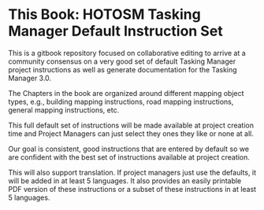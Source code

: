# **This Book: HOTOSM Tasking Manager Default Instruction Set**

This is a gitbook repository focused on collaborative editing to arrive at a community consensus on a very good set of default Tasking Manager project instructions as well as generate documentation for the Tasking Manager 3.0.

The Chapters in the book are organized around different mapping object types, e.g., building mapping instructions, road mapping instructions, general mapping instructions, etc.

This full default set of instructions will be made available at project creation time and Project Managers can just select they ones they like or none at all. 

Our goal is consistent, good instructions that are entered by default so we are confident with the best set of instructions available at project creation.

This will also support translation. If project managers just use the defaults, it will be added in at least 5 languages. It also provides an easily printable PDF version of these instructions or a subset of these instructions in at least 5 languages.